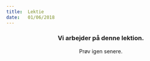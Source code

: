 ```yaml
---
title:  Lektie
date:   01/06/2018
---
```


### <center>Vi arbejder på denne lektion.</center>
<center>Prøv igen senere.</center>